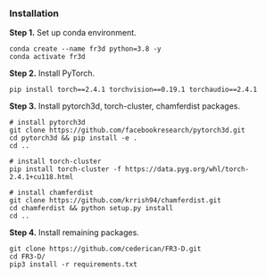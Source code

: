 ### Installation

**Step 1.** Set up conda environment.

```
conda create --name fr3d python=3.8 -y
conda activate fr3d
```

**Step 2.** Install PyTorch.
```
pip install torch==2.4.1 torchvision==0.19.1 torchaudio==2.4.1 
```

**Step 3.** Install pytorch3d, torch-cluster, chamferdist packages.
```
# install pytorch3d
git clone https://github.com/facebookresearch/pytorch3d.git
cd pytorch3d && pip install -e .
cd ..

# install torch-cluster
pip install torch-cluster -f https://data.pyg.org/whl/torch-2.4.1+cu118.html

# install chamferdist
git clone https://github.com/krrish94/chamferdist.git
cd chamferdist && python setup.py install
cd ..
```

**Step 4.** Install remaining packages.

```
git clone https://github.com/cederican/FR3-D.git
cd FR3-D/
pip3 install -r requirements.txt
```